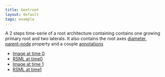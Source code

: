 ```yaml
---
title: beetroot
layout: default
tags: example
---
```


A 2 steps time-serie of a root architecture containing contains one growing primary root and two laterals. It also contains the root axes [diameter][], [parent-node][] property and a couple [annotations][]

  - [Image at time 0](/images/examples/beetroot/beetroot_0.png)
  - [RSML at time0](/images/examples/beetroot/beetroot_0.rsml)
  - [Image at time 1](/images/examples/beetroot/beetroot_1.png)
  - [RSML at time1](/images/examples/beetroot/beetroot_1.rsml)

  
[diameter]: /format/thesaurus#diameter
[parent-node]: /format/thesaurus#parent-node
[annotations]: /foramt/scene#annotations

